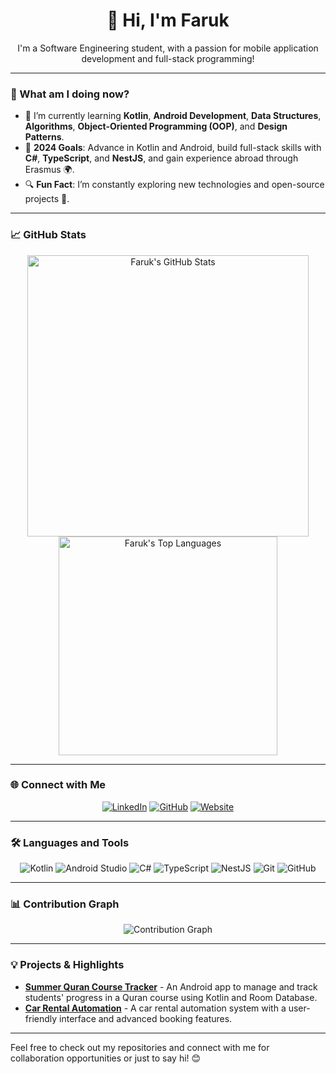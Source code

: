 <h1 align="center">👋 Hi, I'm Faruk</h1>

<p align="center">
  I'm a Software Engineering student, with a passion for mobile application development and full-stack programming!
</p>

---

### 🔭 What am I doing now?

- 🌱 I’m currently learning **Kotlin**, **Android Development**, **Data Structures**, **Algorithms**, **Object-Oriented Programming (OOP)**, and **Design Patterns**.
- 🎯 **2024 Goals**: Advance in Kotlin and Android, build full-stack skills with **C#**, **TypeScript**, and **NestJS**, and gain experience abroad through Erasmus 🌍.
- 🔍 **Fun Fact**: I’m constantly exploring new technologies and open-source projects 🚀.

---

### 📈 GitHub Stats

<p align="center">
  <img src="https://github-readme-stats.vercel.app/api?username=Faruk-Aydn&show_icons=true&theme=radical&count_private=true&include_all_commits=true" alt="Faruk's GitHub Stats" width="450"/>
  <img src="https://github-readme-stats.vercel.app/api/top-langs/?username=Faruk-Aydn&layout=compact&theme=radical" alt="Faruk's Top Languages" width="350"/>
</p>

---

### 🌐 Connect with Me

<p align="center">
  <a href="https://www.linkedin.com/in/faruk-aydın-64110b295/" target="_blank"><img src="https://img.shields.io/badge/LinkedIn-0077B5?style=flat&logo=linkedin&logoColor=white" alt="LinkedIn"/></a>
  <a href="https://github.com/Faruk-Aydn" target="_blank"><img src="https://img.shields.io/badge/GitHub-181717?style=flat&logo=github&logoColor=white" alt="GitHub"/></a>
  <a href="https://faruk-aydn.github.io" target="_blank"><img src="https://img.shields.io/badge/Website-1DA1F2?style=flat&logo=google-chrome&logoColor=white" alt="Website"/></a>
</p>

---

### 🛠️ Languages and Tools

<p align="center">
  <img src="https://img.shields.io/badge/-Kotlin-0095D5?style=flat&logo=kotlin&logoColor=white" alt="Kotlin"/>
  <img src="https://img.shields.io/badge/-Android%20Studio-3DDC84?style=flat&logo=android-studio&logoColor=white" alt="Android Studio"/>
  <img src="https://img.shields.io/badge/-C%23-239120?style=flat&logo=c-sharp&logoColor=white" alt="C#"/>
  <img src="https://img.shields.io/badge/-TypeScript-007ACC?style=flat&logo=typescript&logoColor=white" alt="TypeScript"/>
  <img src="https://img.shields.io/badge/-NestJS-E0234E?style=flat&logo=nestjs&logoColor=white" alt="NestJS"/>
  <img src="https://img.shields.io/badge/-Git-F05032?style=flat&logo=git&logoColor=white" alt="Git"/>
  <img src="https://img.shields.io/badge/-GitHub-181717?style=flat&logo=github&logoColor=white" alt="GitHub"/>
</p>

---

### 📊 Contribution Graph

<p align="center">
  <img src="https://github-readme-activity-graph.vercel.app/graph?username=Faruk-Aydn&theme=radical" alt="Contribution Graph"/>
</p>

---

### 💡 Projects & Highlights

- **[Summer Quran Course Tracker](https://github.com/Faruk-Aydn/YourProjectLinkHere)** - An Android app to manage and track students' progress in a Quran course using Kotlin and Room Database.
- **[Car Rental Automation](https://github.com/Faruk-Aydn/AracKiralamaOtomaasyonu)** - A car rental automation system with a user-friendly interface and advanced booking features.

---

Feel free to check out my repositories and connect with me for collaboration opportunities or just to say hi! 😊

